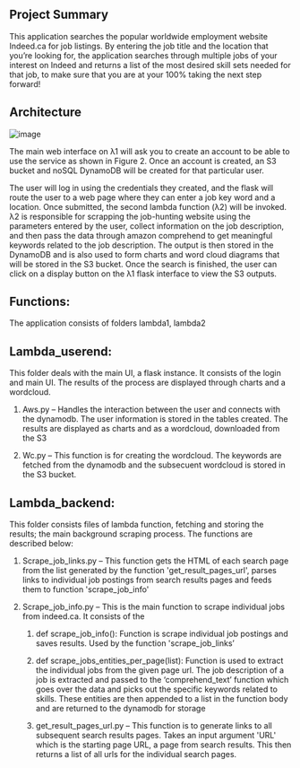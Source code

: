 ## Project Summary

This application searches the popular worldwide employment website Indeed.ca for job listings. By entering the job title and the location that you’re looking for, the application searches through multiple jobs of your interest on Indeed and returns a list of the most desired skill sets needed for that job, to make sure that you are at your 100% taking the next step forward!

## Architecture

![image](https://user-images.githubusercontent.com/80457657/195441559-30ff6777-4ced-4401-b4c0-f6b8935ff034.png)

The main web interface on λ1 will ask you to create an account to be able to use the service as shown in Figure 2. Once an account is created, an S3 bucket and noSQL DynamoDB will be created for that particular user. 

 
 
The user will log in using the credentials they created, and the flask will route the user to a web page where they can enter a job key word and a location. Once submitted, the second lambda function (λ2) will be invoked. λ2 is responsible for scrapping the job-hunting website using the parameters entered by the user, collect information on the job description, and then pass the data through amazon comprehend to get meaningful keywords related to the job description. The output is then stored in the DynamoDB and is also used to form charts and word cloud diagrams that will be stored in the S3 bucket. Once the search is finished, the user can click on a display button on the λ1 flask interface to view the S3 outputs. 

## Functions: 

The application consists of folders lambda1, lambda2 

## Lambda_userend: 

This folder deals with the main UI, a flask instance. It consists of the login and main UI. The results of the process are displayed through charts and a wordcloud. 

1. Aws.py – Handles the interaction between the user and connects with the dynamodb. The user information is stored in the tables created.  The results are displayed as charts and as a wordcloud, downloaded from the S3 

2. Wc.py – This function is for creating the wordcloud. The keywords are fetched from the dynamodb and the subsecuent wordcloud is stored in the S3 bucket.  

## Lambda_backend: 

This folder consists files of lambda function, fetching and storing the results; the main background scraping process. The functions are described below: 

1. Scrape_job_links.py – This function gets the HTML of each search page from the list generated by the function 'get_result_pages_url', parses links to individual job postings from search results pages and feeds them  to function 'scrape_job_info' 

2. Scrape_job_info.py – This is the main function to scrape individual jobs from indeed.ca. It consists of the  

    1. def scrape_job_info():  Function is scrape individual job postings and saves results. Used by the function 'scrape_job_links’ 

    2. def scrape_jobs_entities_per_page(list): Function is used to extract the individual jobs from the given page url. The job description of a job is extracted and passed to the ‘comprehend_text’ function which goes over the data and picks out the specific keywords related to skills. These entities are then appended to a list in the function body and are returned to the dynamodb for storage 

    3. get_result_pages_url.py – This function is to generate links to all subsequent search results pages. Takes an input argument 'URL'  which is the starting page URL, a page from search results. This then returns a list of all urls for the individual search pages. 

